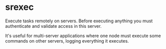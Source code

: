 # srexec
Execute tasks remotely on servers. Before executing anything you must authenticate and validate access in this server.

It's useful for multi-server applications where one node must execute some commands on other servers, 
logging everything it executes.
